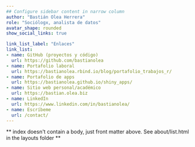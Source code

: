 ```yaml
---
## Configure sidebar content in narrow column
author: "Bastián Olea Herrera"
role: "Sociólogx, analista de datos"
avatar_shape: rounded
show_social_links: true

link_list_label: "Enlaces"
link_list:
- name: GitHub (proyectos y código)
  url: https://github.com/bastianolea
- name: Portafolio laboral
  url: https://bastianolea.rbind.io/blog/portafolio_trabajos_r/
- name: Portafolio de apps
  url: https://bastianolea.github.io/shiny_apps/
- name: Sitio web personal/académico
  url: https://bastian.olea.biz
- name: LinkedIn
  url: https://www.linkedin.com/in/bastianolea/
- name: Escríbeme
  url: /contact/
---
```


** index doesn't contain a body, just front matter above.
See about/list.html in the layouts folder **